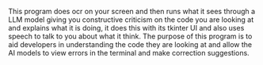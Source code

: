 This program does ocr on your screen and then runs what it sees through a LLM model giving you constructive criticism on the code you are looking at and explains what it is doing, it does this with its tkinter UI and also uses speech to talk to you about what it think. The purpose of this program is to aid developers in understanding the code they are looking at and allow the AI models to view errors in the terminal and make correction suggestions.

